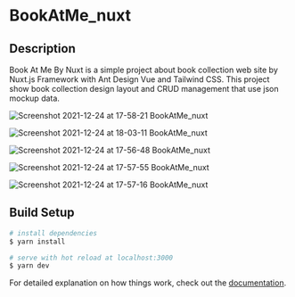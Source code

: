 # BookAtMe_nuxt

## Description
Book At Me By Nuxt is a simple project about book collection web site by Nuxt.js Framework with Ant Design Vue and Tailwind CSS. This project show book collection design layout and CRUD management that use json mockup data.

![Screenshot 2021-12-24 at 17-58-21 BookAtMe_nuxt](https://user-images.githubusercontent.com/27083107/147347116-ee843a6e-1b25-4241-b608-75c6c2cf6965.png)

![Screenshot 2021-12-24 at 18-03-11 BookAtMe_nuxt](https://user-images.githubusercontent.com/27083107/147347465-1fbb18ac-a558-4b6a-bf70-3503e045ff8e.png)

![Screenshot 2021-12-24 at 17-56-48 BookAtMe_nuxt](https://user-images.githubusercontent.com/27083107/147347267-6f3da40a-fa0a-4847-8c07-720f5ccd5ec7.png)

![Screenshot 2021-12-24 at 17-57-55 BookAtMe_nuxt](https://user-images.githubusercontent.com/27083107/147347196-90634b2f-682d-419e-91b9-36d1d7807416.png)

![Screenshot 2021-12-24 at 17-57-16 BookAtMe_nuxt](https://user-images.githubusercontent.com/27083107/147347315-77f61cb3-17f4-4007-b0a7-d2595bbc468f.png)

## Build Setup

```bash
# install dependencies
$ yarn install

# serve with hot reload at localhost:3000
$ yarn dev
```

For detailed explanation on how things work, check out the [documentation](https://nuxtjs.org).

